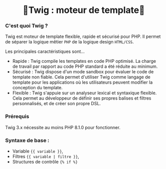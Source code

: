 <h1 align="center">🌿Twig : moteur de template🌿</h1>

### C'est quoi Twig ?
Twig est moteur de template flexible, rapide et sécurisé pour PHP. Il permet de séparer la logique mêtier `PHP` de la logique design `HTML/CSS`.

Les principales caractéristiques sont...
- Rapide : Twig compile les templates en code PHP optimisé. La charge de travail par rapport au code PHP standard a été réduite au minimum.
- Sécurisé : Twig dispose d'un mode sandbox pour évaluer le code de template non fiable. Cela permet d'utiliser Twig comme langage de template pour les applications où les utilisateurs peuvent modifier la conception du template.
- Flexible : Twig s'appuie sur un analyseur lexical et syntaxique flexible. Cela permet au développeur de définir ses propres balises et filtres personnalisés, et de créer son propre DSL.

### Prérequis
Twig 3.x nécessite au moins PHP 8.1.0 pour fonctionner.

### Syntaxe de base :
- Variable `{{ variable }}`,
- Filtres `{{ variable | filtre }}`,
- Structures de contrôle `{% if %} `
